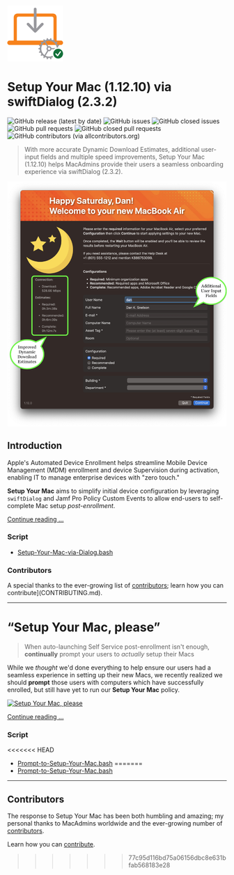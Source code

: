  [<img alt="Setup Your Mac (1.12.0)" src="images/SYM_icon.png" width="128" />](https://snelson.us/sym)
 
 # Setup Your Mac (1.12.10) via swiftDialog (2.3.2)

![GitHub release (latest by date)](https://img.shields.io/github/v/release/dan-snelson/Setup-Your-Mac?display_name=tag) ![GitHub issues](https://img.shields.io/github/issues-raw/dan-snelson/Setup-Your-Mac) ![GitHub closed issues](https://img.shields.io/github/issues-closed-raw/dan-snelson/Setup-Your-Mac) ![GitHub pull requests](https://img.shields.io/github/issues-pr-raw/dan-snelson/Setup-Your-Mac) ![GitHub closed pull requests](https://img.shields.io/github/issues-pr-closed-raw/dan-snelson/Setup-Your-Mac) ![GitHub contributors (via allcontributors.org)](https://img.shields.io/github/all-contributors/dan-snelson/Setup-Your-Mac/main)

> With more accurate Dynamic Download Estimates, additional user-input fields and multiple speed improvements, Setup Your Mac (1.12.10) helps MacAdmins provide their users a seamless onboarding experience via swiftDialog (2.3.2).

[<img alt="Setup Your Mac (1.12.0)" src="images/Setup_Your_Mac_1.12.0_estimates.png" />](https://snelson.us/sym)

## Introduction

Apple's Automated Device Enrollment helps streamline Mobile Device Management (MDM) enrollment and device Supervision during activation, enabling IT to manage enterprise devices with "zero touch."

**Setup Your Mac** aims to simplify initial device configuration by leveraging `swiftDialog` and Jamf Pro Policy Custom Events to allow end-users to self-complete Mac setup _post-enrollment_.

[Continue reading …](https://snelson.us/sym)

### Script
- [Setup-Your-Mac-via-Dialog.bash](Setup-Your-Mac-via-Dialog.bash)

### Contributors
A special thanks to the ever-growing list of [contributors](CONTRIBUTORS.md); learn how you can contribute](CONTRIBUTING.md).

---

# &ldquo;Setup Your Mac, please&rdquo;

> When auto-launching Self Service post-enrollment isn't enough, **continually** prompt your users to _actually_ setup their Macs

While we _thought_ we'd done everything to help ensure our users had a seamless experience in setting up their new Macs, we recently realized we should **prompt** those users with computers which have successfully enrolled, but still have yet to run our **Setup Your Mac** policy.

[<img alt="Setup Your Mac, please" src="images/Setup_Your_Mac_please.png" />](https://snelson.us/2022/07/setup-your-mac-please/)

[Continue reading …](https://snelson.us/2022/07/setup-your-mac-please/)

### Script
<<<<<<< HEAD
- [Prompt-to-Setup-Your-Mac.bash](Prompt-to-Setup-Your-Mac.bash)
=======
- [Prompt-to-Setup-Your-Mac.bash](Prompt-to-Setup-Your-Mac.bash)

---

## Contributors

The response to Setup Your Mac has been both humbling and amazing; my personal thanks to MacAdmins worldwide and the ever-growing number of [contributors](CONTRIBUTORS.md).

Learn how you can [contribute](CONTRIBUTING.md).
>>>>>>> 77c95d116bd75a06156dbc8e631bfab568183e28
